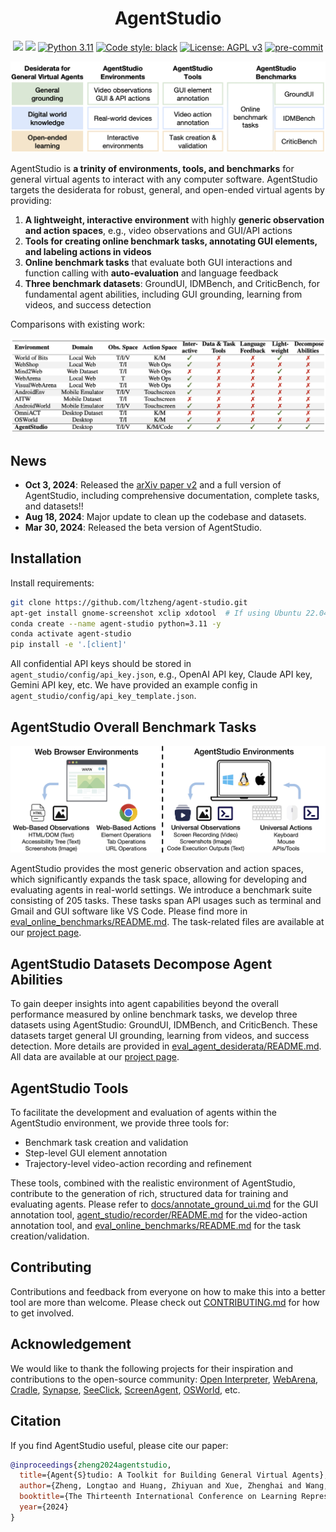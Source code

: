 <h1 align="center">
AgentStudio
</h1>

<p align="center">
<a href='https://arxiv.org/abs/2403.17918'><img src='https://img.shields.io/badge/arXiv-2403.17918-b31b1b.svg'></a>
<a href='https://ltzheng.github.io/agent-studio'><img src='https://img.shields.io/badge/Project-Page-Green'></a>
<a href="https://www.python.org/downloads/release/python-3117/"><img alt="Python 3.11" src="https://img.shields.io/badge/python-3.11-blue.svg"></a>
<a href="https://github.com/psf/black"><img alt="Code style: black" src="https://img.shields.io/badge/code%20style-black-000000.svg"></a>
<!-- <a href="https://mypy-lang.org/"><img src="https://www.mypy-lang.org/static/mypy_badge.svg" alt="Checked with mypy"></a> -->
<a href="https://www.gnu.org/licenses/agpl-3.0"><img src="https://img.shields.io/badge/License-AGPL%20v3-blue.svg" alt="License: AGPL v3"></a>
<a href="https://pre-commit.com/"><img src="https://img.shields.io/badge/pre--commit-enabled-brightgreen?logo=pre-commit&logoColor=white" alt="pre-commit"></a>
</p>

![](docs/assets/overview.png)

AgentStudio is **a trinity of environments, tools, and benchmarks** for general virtual agents to interact with any computer software. AgentStudio targets the desiderata for robust, general, and open-ended virtual agents by providing:
1. **A lightweight, interactive environment** with highly **generic observation and action spaces**, e.g., video observations and GUI/API actions
2. **Tools for creating online benchmark tasks, annotating GUI elements, and labeling actions in videos**
3. **Online benchmark tasks** that evaluate both GUI interactions and function calling with **auto-evaluation** and language feedback
4. **Three benchmark datasets**: GroundUI, IDMBench, and CriticBench, for fundamental agent abilities, including GUI grounding, learning from videos, and success detection


Comparisons with existing work:

![](docs/assets/comparison.png)

## News

- **Oct 3, 2024**: Released the <a href='https://arxiv.org/abs/2403.17918'>arXiv paper v2</a> and a full version of AgentStudio, including comprehensive documentation, complete tasks, and datasets!!
- **Aug 18, 2024**: Major update to clean up the codebase and datasets.
- **Mar 30, 2024**: Released the beta version of AgentStudio.

## Installation

Install requirements:

```bash
git clone https://github.com/ltzheng/agent-studio.git
apt-get install gnome-screenshot xclip xdotool  # If using Ubuntu 22.04
conda create --name agent-studio python=3.11 -y
conda activate agent-studio
pip install -e '.[client]'
```

All confidential API keys should be stored in `agent_studio/config/api_key.json`, e.g., OpenAI API key, Claude API key, Gemini API key, etc. We have provided an example config in `agent_studio/config/api_key_template.json`.

## AgentStudio Overall Benchmark Tasks

![](docs/assets/agent_space.jpg)

AgentStudio provides the most generic observation and action spaces, which significantly expands the task space, allowing for developing and evaluating agents in real-world settings. We introduce a benchmark suite consisting of 205 tasks. These tasks span API usages such as terminal and Gmail and GUI software like VS Code. Please find more in [eval_online_benchmarks/README.md](eval_online_benchmarks/README.md). The task-related files are available at our <a href='https://ltzheng.github.io/agent-studio'>project page</a>.

## AgentStudio Datasets Decompose Agent Abilities

To gain deeper insights into agent capabilities beyond the overall performance measured by online benchmark tasks, we develop three datasets using AgentStudio: GroundUI, IDMBench, and CriticBench. These datasets target general UI grounding, learning from videos, and success detection. More details are provided in [eval_agent_desiderata/README.md](eval_agent_desiderata/README.md). All data are available at our <a href='https://ltzheng.github.io/agent-studio'>project page</a>.

## AgentStudio Tools

To facilitate the development and evaluation of agents within the AgentStudio environment, we provide three tools for:
- Benchmark task creation and validation
- Step-level GUI element annotation
- Trajectory-level video-action recording and refinement

These tools, combined with the realistic environment of AgentStudio, contribute to the generation of rich, structured data for training and evaluating agents. Please refer to [docs/annotate_ground_ui.md](docs/annotate_ground_ui.md) for the GUI annotation tool, [agent_studio/recorder/README.md](agent_studio/recorder/README.md) for the video-action annotation tool, and [eval_online_benchmarks/README.md](eval_online_benchmarks/README.md) for the task creation/validation.

## Contributing

Contributions and feedback from everyone on how to make this into a better tool are more than welcome. Please check out [CONTRIBUTING.md](CONTRIBUTING.md) for how to get involved.

## Acknowledgement

We would like to thank the following projects for their inspiration and contributions to the open-source community: [Open Interpreter](https://github.com/KillianLucas/open-interpreter), [WebArena](https://github.com/web-arena-x/webarena), [Cradle](https://baai-agents.github.io/Cradle/), [Synapse](https://ltzheng.github.io/Synapse/), [SeeClick](https://github.com/njucckevin/SeeClick), [ScreenAgent](https://github.com/niuzaisheng/ScreenAgent), [OSWorld](https://github.com/xlang-ai/OSWorld), etc.

## Citation

If you find AgentStudio useful, please cite our paper:

```bibtex
@inproceedings{zheng2024agentstudio,
  title={Agent{S}tudio: A Toolkit for Building General Virtual Agents},
  author={Zheng, Longtao and Huang, Zhiyuan and Xue, Zhenghai and Wang, Xinrun and An, Bo and Yan, Shuicheng},
  booktitle={The Thirteenth International Conference on Learning Representations},
  year={2024}
}
```
